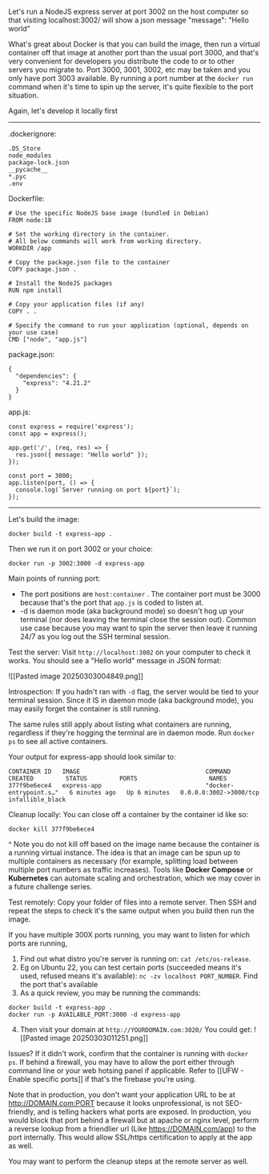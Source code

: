 Let's run a NodeJS express server at port 3002 on the host computer so that visiting localhost:3002/ will show a json message "message": "Hello world"

What's great about Docker is that you can build the image, then run a virtual container off that image at another port than the usual port 3000, and that's very convenient for developers you distribute the code to or to other servers you migrate to. Port 3000, 3001, 3002, etc may be taken and you only have port 3003 available. By running a port number at the `docker run` command when it's time to spin up the server, it's quite flexible to the port situation.

Again, let's develop it locally first

---

.dockerignore:
```
.DS_Store
node_modules
package-lock.json
__pycache__
*.pyc
.env
```

Dockerfile:
```
# Use the specific NodeJS base image (bundled in Debian)
FROM node:18

# Set the working directory in the container.
# All below commands will work from working directory.
WORKDIR /app

# Copy the package.json file to the container
COPY package.json .

# Install the NodeJS packages
RUN npm install

# Copy your application files (if any)
COPY . .

# Specify the command to run your application (optional, depends on your use case)
CMD ["node", "app.js"]
```

package.json:
```
{
  "dependencies": {
    "express": "4.21.2"
  }
}
```

app.js:
```
const express = require('express');
const app = express();

app.get('/', (req, res) => {
  res.json({ message: "Hello world" });
});

const port = 3000;
app.listen(port, () => {
  console.log(`Server running on port ${port}`);
});
```

---

Let's build the image:
```
docker build -t express-app .
```

Then we run it on port 3002 or your choice:
```
docker run -p 3002:3000 -d express-app
```

Main points of running port:
- The port positions are `host:container` . The container port must be 3000 because that's the port that `app.js` is coded to listen at.
- -d is daemon mode (aka background mode) so doesn't hog up your terminal (nor does leaving the terminal close the session out). Common use case because you may want to spin the server then leave it running 24/7 as you log out the SSH terminal session.

Test the server:
Visit `http://localhost:3002` on your computer to check it works. You should see a "Hello world" message in JSON format:

![[Pasted image 20250303004849.png]]

Introspection:
If you hadn't ran with `-d` flag, the server would be tied to your terminal session. Since it IS in daemon mode (aka background mode), you may easily forget the container is still running.

The same rules still apply about listing what containers are running, regardless if they're hogging the terminal are in daemon mode. Run `docker ps` to see all active containers.

Your output for express-app should look similar to:
```
CONTAINER ID   IMAGE                                   COMMAND                  CREATED         STATUS         PORTS                    NAMES  
377f9be6ece4   express-app                             "docker-entrypoint.s…"   6 minutes ago   Up 6 minutes   0.0.0.0:3002->3000/tcp   infallible_black  
```

Cleanup locally:
You can close off a container by the container id like so:
```
docker kill 377f9be6ece4
```

^ Note you do not kill off based on the image name because the container is a running virtual instance. The idea is that an image can be spun up to multiple containers as necessary (for example, splitting load between multiple port numbers as traffic increases). Tools like **Docker Compose** or **Kubernetes** can automate scaling and orchestration, which we may cover in a future challenge series.

Test remotely:
Copy your folder of files into a remote server. Then SSH and repeat the steps to check it's the same output when you build then run the image. 

If you have multiple 300X ports running, you may want to listen for which ports are running, 
1. Find out what distro you're server is running on: `cat /etc/os-release`.
2. Eg on Ubuntu 22, you can test certain ports (succeeded means it's used, refused means it's available): `nc -zv localhost PORT_NUMBER`. Find the port that's available
3. As a quick review, you may be running the commands:
```
docker build -t express-app .
docker run -p AVAILABLE_PORT:3000 -d express-app
```

4. Then visit your domain at `http://YOURDOMAIN.com:3020/`
You could get:
![[Pasted image 20250303011251.png]]

Issues? If it didn't work, confirm that the container is running with `docker ps`. If behind a firewall, you may have to allow the port either through command line or your web hotsing panel if applicable. Refer to [[UFW - Enable specific ports]] if that's the firebase you're using.

Note that in production, you don't want your application URL to be at http://DOMAIN.com:PORT because it looks unprofessional, is not SEO-friendly, and is telling hackers what ports are exposed. In production, you would block that port behind a firewall but at apache or nginx level, perform a reverse lookup from a friendlier url (Like https://DOMAIN.com/app) to the port internally. This would allow SSL/https certification to apply at the app as well.

You may want to perform the cleanup steps at the remote server as well.